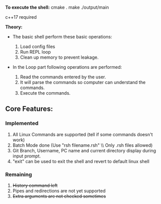 **To execute the shell:**
cmake .
make
./output/main

c++17 required

**Theory:**

- The basic shell perform these basic operations:

  1. Load config files
  2. Run REPL loop
  3. Clean up memory to prevent leakage.

- In the Loop part following operations are performed:
  1. Read the commands entered by the user.
  2. It will parse the commands so computer can understand the commands.
  3. Execute the commands.

<h2>Core Features:</h2>

<h3>Implemented</h3>
 <ol>
   <li>All Linux Commands are supported (tell if some commands doesn't work)</li>
   <li>Batch Mode done (Use "rsh filename.rsh" \\ Only .rsh files allowed)</li>
   <li>Git Branch, Username, PC name and current directory display during input prompt.</li>
 <li>"exit" can be used to exit the shell and revert to default linux shell</li>
 </ol>
 
 <h3>Remaining</h3>
  <ol>
   <li><s>History command left</s></li>
   <li>Pipes and redirections are not yet supported</li>
   <li><s>Extra arguments are not checked sometimes</s></li>
  </ol>

